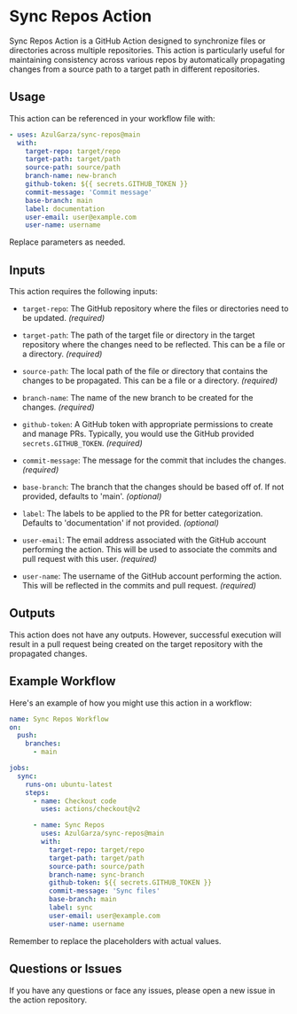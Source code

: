 # Sync Repos Action

Sync Repos Action is a GitHub Action designed to synchronize files or directories across multiple repositories. This action is particularly useful for maintaining consistency across various repos by automatically propagating changes from a source path to a target path in different repositories.

## Usage

This action can be referenced in your workflow file with:

```yaml
- uses: AzulGarza/sync-repos@main
  with:
    target-repo: target/repo
    target-path: target/path
    source-path: source/path
    branch-name: new-branch
    github-token: ${{ secrets.GITHUB_TOKEN }}
    commit-message: 'Commit message'
    base-branch: main
    label: documentation
    user-email: user@example.com
    user-name: username
```
Replace parameters as needed.

## Inputs

This action requires the following inputs:

- `target-repo`: The GitHub repository where the files or directories need to be updated. _(required)_

- `target-path`: The path of the target file or directory in the target repository where the changes need to be reflected. This can be a file or a directory. _(required)_

- `source-path`: The local path of the file or directory that contains the changes to be propagated. This can be a file or a directory. _(required)_

- `branch-name`: The name of the new branch to be created for the changes. _(required)_

- `github-token`: A GitHub token with appropriate permissions to create and manage PRs. Typically, you would use the GitHub provided `secrets.GITHUB_TOKEN`. _(required)_

- `commit-message`: The message for the commit that includes the changes. _(required)_

- `base-branch`: The branch that the changes should be based off of. If not provided, defaults to 'main'. _(optional)_

- `label`: The labels to be applied to the PR for better categorization. Defaults to 'documentation' if not provided. _(optional)_

- `user-email`: The email address associated with the GitHub account performing the action. This will be used to associate the commits and pull request with this user. _(required)_

- `user-name`: The username of the GitHub account performing the action. This will be reflected in the commits and pull request. _(required)_

## Outputs

This action does not have any outputs. However, successful execution will result in a pull request being created on the target repository with the propagated changes.

## Example Workflow

Here's an example of how you might use this action in a workflow:

```yaml
name: Sync Repos Workflow
on:
  push:
    branches:
      - main

jobs:
  sync:
    runs-on: ubuntu-latest
    steps:
      - name: Checkout code
        uses: actions/checkout@v2

      - name: Sync Repos
        uses: AzulGarza/sync-repos@main
        with:
          target-repo: target/repo
          target-path: target/path
          source-path: source/path
          branch-name: sync-branch
          github-token: ${{ secrets.GITHUB_TOKEN }}
          commit-message: 'Sync files'
          base-branch: main
          label: sync
          user-email: user@example.com
          user-name: username
```

Remember to replace the placeholders with actual values.

## Questions or Issues

If you have any questions or face any issues, please open a new issue in the action repository.

